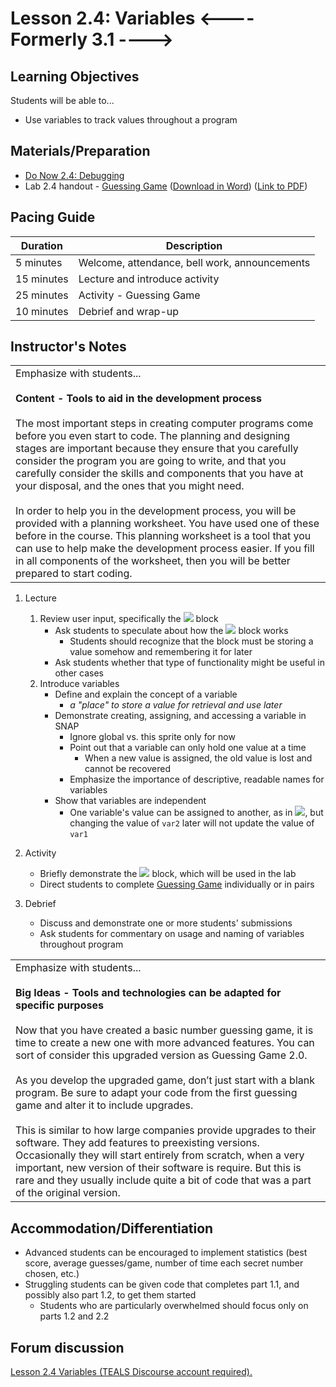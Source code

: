# Lesson 2.4: Variables <---- Formerly 3.1 ---->

## Learning Objectives

Students will be able to...

-   Use variables to track values throughout a program

## Materials/Preparation

-   [Do Now 2.4: Debugging](do_now_24.md)
-   Lab 2.4 handout - [Guessing Game](lab_24.md) ([Download in Word](https://tealsk12.gitbooks.io/introduction-to-computer-science/content/Unit%202%20Word/Lab%202.4%20Guessing%20Game.docx)) ([Link to PDF](https://tealsk12.gitbooks.io/introduction-to-computer-science/content/Unit%202%20PDF/Lab%202.4%20Guessing%20Game.pdf))

## Pacing Guide

| Duration   | Description                                   |
| ---------- | --------------------------------------------- |
| 5 minutes  | Welcome, attendance, bell work, announcements |
| 15 minutes | Lecture and introduce activity                |
| 25 minutes | Activity - Guessing Game                      |
| 10 minutes | Debrief and wrap-up                           |

## Instructor's Notes

<table>
<tr>
<td>
Emphasize with students...<br><br>
<strong>Content - Tools to aid in the development process</strong><br><br>
The most important steps in creating computer programs come before you even start to code. The planning and designing stages are important because they ensure that you carefully consider the program you are going to write, and that you carefully consider the skills and components that you have at your disposal, and the ones that you might need.<br><br>
In order to help you in the development process, you will be provided with a planning worksheet. You have used one of these before in the course. This planning worksheet is a tool that you can use to help make the development process easier. If you fill in all components of the worksheet, then you will be better prepared to start coding.
</td>
</tr>
</table>



1.  Lecture

    1.  Review user input, specifically the ![](answer.png) block
        -   Ask students to speculate about how the ![](answer.png) block works
            -   Students should recognize that the block must be storing a value somehow and remembering it for later
        -   Ask students whether that type of functionality might be useful in other cases
    2.  Introduce variables
        -   Define and explain the concept of a variable
            -   _a "place" to store a value for retrieval and use later_
        -   Demonstrate creating, assigning, and accessing a variable in SNAP
            -   Ignore global vs. this sprite only for now
            -   Point out that a variable can only hold one value at a time
                -   When a new value is assigned, the old value is lost and cannot be recovered
            -   Emphasize the importance of descriptive, readable names for variables
        -   Show that variables are independent
            -   One variable's value can be assigned to another, as in ![](setVar1ToVar2.png), but changing the value of `var2` later will not update the value of `var1`

2.  Activity

    -   Briefly demonstrate the ![](random.png) block, which will be used in the lab
    -   Direct students to complete [Guessing Game](lab_24.md) individually or in pairs

3.  Debrief

    -   Discuss and demonstrate one or more students' submissions
    -   Ask students for commentary on usage and naming of variables throughout program

<table>
<tr>
<td>
Emphasize with students...<br><br>
<strong>Big Ideas - Tools and technologies can be adapted for specific purposes</strong><br><br>
Now that you have created a basic number guessing game, it is time to create a new one with more advanced features. You can sort of consider this upgraded version as Guessing Game 2.0.<br><br>
As you develop the upgraded game, don’t just start with a blank program. Be sure to adapt your code from the first guessing game and alter it to include upgrades.<br><br>
This is similar to how large companies provide upgrades to their software. They add features to preexisting versions. Occasionally they will start entirely from scratch, when a very important, new version of their software is require. But this is rare and they usually include quite a bit of code that was a part of the original version.
</td>
</tr>
</table> 


## Accommodation/Differentiation

-   Advanced students can be encouraged to implement statistics (best score, average guesses/game, number of time each secret number chosen, etc.)
-   Struggling students can be given code that completes part 1.1, and possibly also part 1.2, to get them started
    -   Students who are particularly overwhelmed should focus only on parts 1.2 and 2.2

## Forum discussion

<a href="http://forums.tealsk12.org/c/intro-unit-2-loops/lesson-2-4-variables" target="_blank">
Lesson 2.4 Variables (TEALS Discourse account required).</a>
